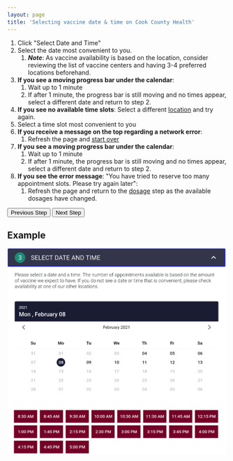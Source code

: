 ```yaml
---
layout: page
title: 'Selecting vaccine date & time on Cook County Health'
---
```


1. Click "Select Date and Time"
2. Select the date most convenient to you.
   1. **_Note_**: As vaccine availability is based on the location, consider reviewing the list of vaccine centers and having 3-4 preferred locations beforehand.
3. **If you see a moving progress bar under the calendar**:
   1. Wait up to 1 minute
   2. If after 1 minute, the progress bar is still moving and no times appear, select a different date and return to step 2.
4. **If you see no available time slots**: Select a different [location](./location) and try again.
5. Select a time slot most convenient to you
6. **If you receive a message on the top regarding a network error**:
   1. Refresh the page and [start over](./dosage)
6. **If you see a moving progress bar under the calendar**:
   1. Wait up to 1 minute
   2. If after 1 minute, the progress bar is still moving and no times appear, select a different date and return to step 2.
7. **If you see the error message**: "You have tried to reserve too many appointment slots. Please try again later":
   1. Refresh the page and return to the [dosage](./dosage) step as the available dosages have changed.

[<button>Previous Step</button>](./location)
[<button>Next Step</button>](./contact)

## Example

![Example Form](./images/date.png)
